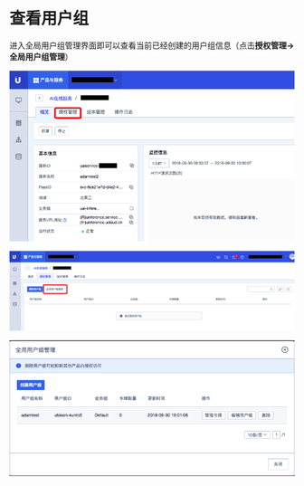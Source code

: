 # 查看用户组

进入全局用户组管理界面即可以查看当前已经创建的用户组信息（点击**授权管理-\>全局用户组管理**）

![](/images/operation/mgr_client/create_client_1.png)

![](/images/operation/mgr_client/create_client_2.png)

![](/images/operation/mgr_client/create_client_5.png)
